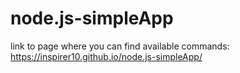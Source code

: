 # node.js-simpleApp

link to page where you can find available commands:  https://inspirer10.github.io/node.js-simpleApp/